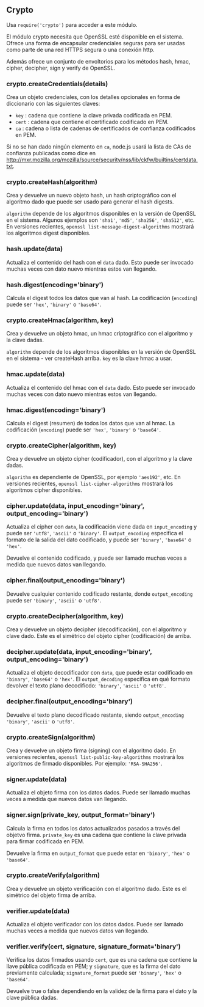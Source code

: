 ## Crypto

Usa `require('crypto')` para acceder a este módulo.

El módulo crypto necesita que OpenSSL esté disponible en el sistema.
Ofrece una forma de encapsular credenciales seguras para ser usadas como parte de una red HTTPS segura o una conexión http.

Además ofrece un conjunto de envoltorios para los métodos hash, hmac, cipher, decipher, sign y verify de OpenSSL.

### crypto.createCredentials(details)

Crea un objeto credenciales, con los detalles opcionales en forma de diccionario con las 
siguientes claves:

* `key` : cadena que contiene la clave privada codificada en PEM.
* `cert` : cadena que contiene el certificado codificado en PEM.
* `ca` : cadena o lista de cadenas de certificados de confianza codificados en PEM.

Si no se han dado ningún elemento en `ca`, node.js usará la lista de CAs de confianza publicadas como dice en
<http://mxr.mozilla.org/mozilla/source/security/nss/lib/ckfw/builtins/certdata.txt>.


### crypto.createHash(algorithm)

Crea y devuelve un nuevo objeto hash, un hash criptográfico con el algoritmo dado que puede ser usado para generar el hash digests.

`algorithm` depende de los algoritmos disponibles en la versión de OpenSSL en el sistema. Algunos ejemplos son `'sha1'`, `'md5'`, `'sha256'`, `'sha512'`, etc. 
En versiones recientes, `openssl list-message-digest-algorithms` mostrará los algoritmos digest disponibles.

### hash.update(data)

Actualiza el contenido del hash con el `data` dado.
Esto puede ser invocado muchas veces con dato nuevo mientras estos van llegando.

### hash.digest(encoding='binary')

Calcula el digest todos los datos que van al hash.
La codificación (`encoding`) puede ser `'hex'`, `'binary'` o `'base64'`.

### crypto.createHmac(algorithm, key)

Crea y devuelve un objeto hmac, un hmac criptográfico con el algoritmo y la clave dadas.

`algorithm` depende de los algoritmos disponibles en la versión de OpenSSL en el sistema -  ver createHash arriba.
`key` es la clave hmac a usar.

### hmac.update(data)

Actualiza el contenido del hmac con el `data` dado.
Esto puede ser invocado muchas veces con dato nuevo mientras estos van llegando.

### hmac.digest(encoding='binary')

Calcula el digest (resumen) de todos los datos que van al hmac.
La codificación (`encoding`) puede ser `'hex'`, `'binary'` o `'base64'`.


### crypto.createCipher(algorithm, key)

Crea y devuelve un objeto cipher (codificador), con el algoritmo y la clave dadas.

`algorithm` es dependiente de OpenSSL, por ejemplo `'aes192'`, etc.
En versiones recientes, `openssl list-cipher-algorithms` mostrará los algoritmos cipher disponibles.

### cipher.update(data, input_encoding='binary', output_encoding='binary')

Actualiza el cipher con `data`, la codificación viene dada en `input_encoding` y puede ser `'utf8'`, `'ascii'` o `'binary'`. El `output_encoding` especifica el formato de la salida del dato codificado, y puede ser `'binary'`, `'base64'` o `'hex'`.

Devuelve el contenido codificado, y puede ser llamado muchas veces a medida que nuevos datos van llegando.

### cipher.final(output_encoding='binary')

Devuelve cualquier contenido codificado restante, donde `output_encoding` puede ser `'binary'`, `'ascii'` o `'utf8'`.

### crypto.createDecipher(algorithm, key)

Crea y devuelve un objeto decipher (decodificación), con el algoritmo y clave dado.
Este es el simétrico del objeto cipher (codificación) de arriba.

### decipher.update(data, input_encoding='binary', output_encoding='binary')

Actualiza el objeto decodificador con `data`, que puede estar codificado en `'binary'`, `'base64'` o `'hex'`.
El `output_decoding` especifica en qué formato devolver el texto plano decodificdo: `'binary'`, `'ascii'` o `'utf8'`.

### decipher.final(output_encoding='binary')

Devuelve el texto plano decodificado restante, siendo `output_encoding` `'binary'`, `'ascii'` o `'utf8'`.

### crypto.createSign(algorithm)

Crea y devuelve un objeto firma (signing) con el algoritmo dado.
En versiones recientes, `openssl list-public-key-algorithms` mostrará los algoritmos de firmado disponibles. Por ejemplo: `'RSA-SHA256'`.

### signer.update(data)

Actualiza el objeto firma con los datos dados.
Puede ser llamado muchas veces a medida que nuevos datos van llegando.

### signer.sign(private_key, output_format='binary')

Calcula la firma en todos los datos actualizados pasados a través del objetvo firma.
`private_key` es una cadena que contiene la clave privada para firmar codificada en PEM.

Devuelve la firma en `output_format` que puede estar en `'binary'`, `'hex'` o `'base64'`.

### crypto.createVerify(algorithm)

Crea y devuelve un objeto verificación con el algoritmo dado.
Este es el simétrico del objeto firma de arriba.

### verifier.update(data)

Actualiza el objeto verificador con los datos dados.
Puede ser llamado muchas veces a medida que nuevos datos van llegando.

### verifier.verify(cert, signature, signature_format='binary')

Verifica los datos firmados usando `cert`, que es una cadena que contiene la llave pública codificada en PEM; y `signature`, que es la firma del dato previamente calculada; `signature_format` puede ser `'binary'`, `'hex'` o `'base64'`.

Devuelve true o false dependiendo en la validez de la firma para el dato y la clave pública dadas.
